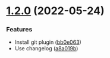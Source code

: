 # [1.2.0](https://github.com/teamkeel/keel/compare/v1.1.0...v1.2.0) (2022-05-24)


### Features

* Install git plugin ([bb0e063](https://github.com/teamkeel/keel/commit/bb0e06315290b09b23186a8ace82ddee649b991f))
* Use changelog ([a8a019b](https://github.com/teamkeel/keel/commit/a8a019bcac50fd6481ac97bbcd5215007225dabe))
